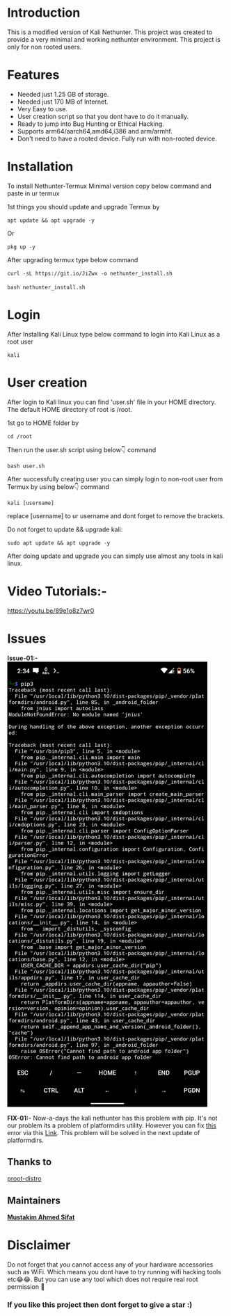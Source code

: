 
# Introduction

This is a modified version of Kali Nethunter. This project was created to provide a very minimal and working nethunter environment. This project is only for non rooted users.

# Features

 * Needed just 1.25 GB of storage.
 * Needed just 170 MB of Internet.
 * Very Easy to use.
 * User creation script so that you dont have to do it manually.
 * Ready to jump into Bug Hunting or Ethical Hacking.
 * Supports arm64/aarch64,amd64,i386 and arm/armhf.
 * Don't need to have a rooted device. Fully run with non-rooted device.

# Installation
To install Nethunter-Termux Minimal version copy below command and paste in ur termux

1st things you should update and upgrade Termux by
```
apt update && apt upgrade -y 
```
Or
```
pkg up -y
```
After upgrading termux type below command 

```
curl -sL https://git.io/JiZwx -o nethunter_install.sh

bash nethunter_install.sh
```
# Login 

After Installing Kali Linux type below command to login into Kali Linux as a root user

```
kali
```
# User creation

After login to Kali linux you can find 'user.sh' file in your HOME directory.
The default HOME directory of root is /root.

1st go to HOME folder by 
```
cd /root
```

Then run the user.sh script using below👇 command

```
bash user.sh
```

After successfully creating user you can simply login to non-root user from Termux by using below👇 command

```
kali [username]
```

replace [username] to ur username and dont forget to remove the brackets.

Do not forget to update && upgrade kali:

```
sudo apt update && apt upgrade -y
```
After doing update and upgrade you can simply use almost any tools in kali linux.

# Video Tutorials:-

https://youtu.be/89e1o8z7wr0

# Issues

__**Issue-01:-**__
![issue01](https://github.com/BDhackers009/fixpip3/blob/main/issue.png?raw=true)

__**FIX-01:-**__
Now-a-days the kali nethunter has this problem with pip. It's not our problem its a problem of platformdirs utility. However you can fix [this](https://github.com/BDhackers009/fixpip3/blob/main/issue.png?raw=true) error via this [Link](https://github.com/BDhackers009/fixpip3). This problem will be solved in the next update of platformdirs.

## Thanks to

[proot-distro](https://github.com/termux/proot-distro)

## Maintainers
[**Mustakim Ahmed Sifat**](https://github.com/BDhaCKers009)

# Disclaimer
Do not forget that you cannot access any of your hardware accessories such as WiFi. Which means you dont have to try running wifi hacking tools etc😂😂.
But you can use any tool which does not require real root permission 🙂


### If you like this project then dont forget to give a star :)
 
